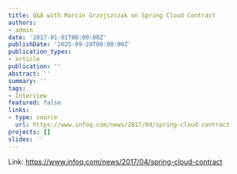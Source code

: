 ```yaml
---
title: Q&A with Marcin Grzejszczak on Spring Cloud Contract
authors:
- admin
date: '2017-01-01T00:00:00Z'
publishDate: '2025-09-20T00:00:00Z'
publication_types:
- article
publication: ''
abstract: ''
summary: ''
tags:
- Interview
featured: false
links:
- type: source
  url: https://www.infoq.com/news/2017/04/spring-cloud-contract
projects: []
slides: ''
---
```


Link: <https://www.infoq.com/news/2017/04/spring-cloud-contract>
